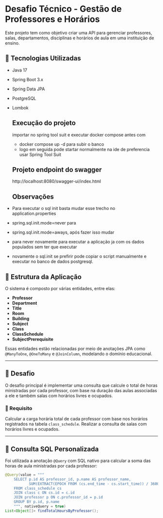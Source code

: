 # Desafio Técnico - Gestão de Professores e Horários

Este projeto tem como objetivo criar uma API para gerenciar professores, salas, departamentos, disciplinas e horários de aula em uma instituição de ensino.

## 🧩 Tecnologias Utilizadas

- Java 17
- Spring Boot 3.x
- Spring Data JPA
- PostgreSQL
- Lombok

  ## Execução do projeto
  
  importar no spring tool suit e executar docker compose antes com
  - docker compose up -d para subir o banco
  - logo em seguida pode startar normalmente na ide de preferencia usar Spring Tool Suit

  ## Projeto endpoint do swagger
  http://localhost:8080/swagger-ui/index.html

  ## Observações
-  Para executar o sql init basta mudar esse trecho no application.properties

- spring.sql.init.mode=never para 
- spring.sql.init.mode=aways, após fazer isso mudar 
- para never novamente para executar a aplicação ja com os dados populados sem ter que executar
- novamente o sql.init se prefirir pode copiar o script manualmente e executar no banco de dados postgresql.

## 📁 Estrutura da Aplicação

O sistema é composto por várias entidades, entre elas:

- **Professor**
- **Department**
- **Title**
- **Room**
- **Building**
- **Subject**
- **Class**
- **ClassSchedule**
- **SubjectPrerequisite**

Essas entidades estão relacionadas por meio de anotações JPA como `@ManyToOne`, `@OneToMany` e `@JoinColumn`, modelando o domínio educacional.

---

## 📌 Desafio

O desafio principal é implementar uma consulta que calcule o total de horas ministradas por cada professor, com base na duração das aulas associadas a ele e também salas com horários livres e ocupados.

### 🎯 Requisito

Calcular a carga horária total de cada professor com base nos horários registrados na tabela `class_schedule`.
Realizar a consulta de salas com horários livres e ocupados.

---

## 🧠 Consulta SQL Personalizada

Foi utilizada a anotação `@Query` com SQL nativo para calcular a soma das horas de aula ministradas por cada professor:

```java
@Query(value = """
    SELECT p.id AS professor_id, p.name AS professor_name,
           SUM(EXTRACT(EPOCH FROM (cs.end_time - cs.start_time)) / 3600) AS total_hours
    FROM class_schedule cs
    JOIN class c ON cs.id = c.id
    JOIN professor p ON c.professor_id = p.id
    GROUP BY p.id, p.name
    """, nativeQuery = true)
List<Object[]> findTotalHoursByProfessor();
